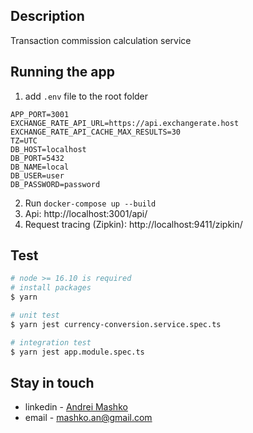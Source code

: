 ## Description

Transaction commission calculation service

## Running the app

1. add `.env` file to the root folder

```
APP_PORT=3001
EXCHANGE_RATE_API_URL=https://api.exchangerate.host
EXCHANGE_RATE_API_CACHE_MAX_RESULTS=30
TZ=UTC
DB_HOST=localhost
DB_PORT=5432
DB_NAME=local
DB_USER=user
DB_PASSWORD=password
```

2. Run `docker-compose up --build`
3. Api: http://localhost:3001/api/
4. Request tracing (Zipkin): http://localhost:9411/zipkin/

## Test

```bash
# node >= 16.10 is required
# install packages
$ yarn

# unit test
$ yarn jest currency-conversion.service.spec.ts

# integration test
$ yarn jest app.module.spec.ts
```

## Stay in touch

- linkedin - [Andrei Mashko](http://www.linkedin.com/in/andrei-mashko)
- email - mashko.an@gmail.com
